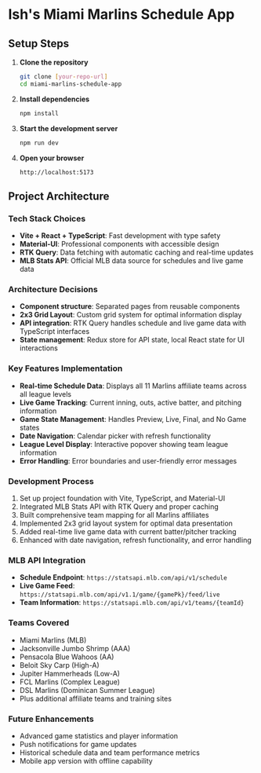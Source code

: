 # Ish's Miami Marlins Schedule App

## Setup Steps

1. **Clone the repository**
   ```bash
   git clone [your-repo-url]
   cd miami-marlins-schedule-app
   ```

2. **Install dependencies**
   ```bash
   npm install
   ```

3. **Start the development server**
   ```bash
   npm run dev
   ```

4. **Open your browser**
   ```
   http://localhost:5173
   ```

## Project Architecture

### Tech Stack Choices
- **Vite + React + TypeScript**: Fast development with type safety
- **Material-UI**: Professional components with accessible design
- **RTK Query**: Data fetching with automatic caching and real-time updates
- **MLB Stats API**: Official MLB data source for schedules and live game data

### Architecture Decisions
- **Component structure**: Separated pages from reusable components
- **2x3 Grid Layout**: Custom grid system for optimal information display
- **API integration**: RTK Query handles schedule and live game data with TypeScript interfaces
- **State management**: Redux store for API state, local React state for UI interactions

### Key Features Implementation
- **Real-time Schedule Data**: Displays all 11 Marlins affiliate teams across all league levels
- **Live Game Tracking**: Current inning, outs, active batter, and pitching information
- **Game State Management**: Handles Preview, Live, Final, and No Game states
- **Date Navigation**: Calendar picker with refresh functionality
- **League Level Display**: Interactive popover showing team league information
- **Error Handling**: Error boundaries and user-friendly error messages

### Development Process
1. Set up project foundation with Vite, TypeScript, and Material-UI
2. Integrated MLB Stats API with RTK Query and proper caching
3. Built comprehensive team mapping for all Marlins affiliates
4. Implemented 2x3 grid layout system for optimal data presentation
5. Added real-time live game data with current batter/pitcher tracking
6. Enhanced with date navigation, refresh functionality, and error handling

### MLB API Integration
- **Schedule Endpoint**: `https://statsapi.mlb.com/api/v1/schedule`
- **Live Game Feed**: `https://statsapi.mlb.com/api/v1.1/game/{gamePk}/feed/live`
- **Team Information**: `https://statsapi.mlb.com/api/v1/teams/{teamId}`

### Teams Covered
- Miami Marlins (MLB)
- Jacksonville Jumbo Shrimp (AAA)
- Pensacola Blue Wahoos (AA)
- Beloit Sky Carp (High-A)
- Jupiter Hammerheads (Low-A)
- FCL Marlins (Complex League)
- DSL Marlins (Dominican Summer League)
- Plus additional affiliate teams and training sites

### Future Enhancements
- Advanced game statistics and player information
- Push notifications for game updates
- Historical schedule data and team performance metrics
- Mobile app version with offline capability